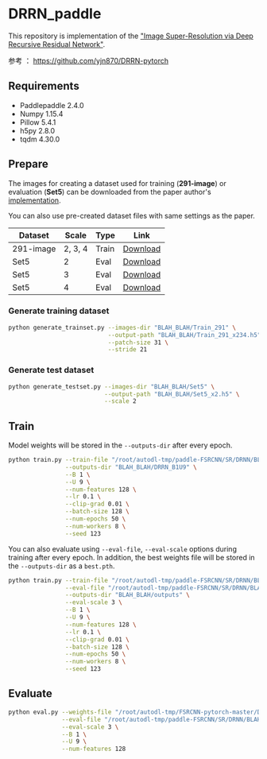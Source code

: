 # DRRN_paddle
This repository is implementation of the ["Image Super-Resolution via Deep Recursive Residual Network"](http://cvlab.cse.msu.edu/project-super-resolution.html).

参考 ： https://github.com/yjn870/DRRN-pytorch

## Requirements

- Paddlepaddle  2.4.0
- Numpy 1.15.4
- Pillow 5.4.1
- h5py 2.8.0
- tqdm 4.30.0

## Prepare

The images for creating a dataset used for training (**291-image**) or evaluation (**Set5**) can be downloaded from the paper author's [implementation](https://github.com/tyshiwo/DRRN_CVPR17/tree/master/data).

You can also use pre-created dataset files with same settings as the paper.

| Dataset   | Scale   | Type  | Link                                                         |
| --------- | ------- | ----- | ------------------------------------------------------------ |
| 291-image | 2, 3, 4 | Train | [Download](https://www.dropbox.com/s/w67yqju1suxejxn/291-image_x234.h5?dl=0) |
| Set5      | 2       | Eval  | [Download](https://www.dropbox.com/s/b4a48onyqedx8dz/Set5_x2.h5?dl=0) |
| Set5      | 3       | Eval  | [Download](https://www.dropbox.com/s/if01dprb3tzc8jr/Set5_x3.h5?dl=0) |
| Set5      | 4       | Eval  | [Download](https://www.dropbox.com/s/cdoxdgz99imy9ik/Set5_x4.h5?dl=0) |

### Generate training dataset

```bash
python generate_trainset.py --images-dir "BLAH_BLAH/Train_291" \
                            --output-path "BLAH_BLAH/Train_291_x234.h5" \
                            --patch-size 31 \
                            --stride 21
```

### Generate test dataset

```bash
python generate_testset.py --images-dir "BLAH_BLAH/Set5" \
                           --output-path "BLAH_BLAH/Set5_x2.h5" \
                           --scale 2
```

## Train

Model weights will be stored in the `--outputs-dir` after every epoch.

```bash
python train.py --train-file "/root/autodl-tmp/paddle-FSRCNN/SR/DRNN/BLAH_BLAH/291-image_x234.h5" \
                --outputs-dir "BLAH_BLAH/DRRN_B1U9" \
                --B 1 \
                --U 9 \
                --num-features 128 \
                --lr 0.1 \
                --clip-grad 0.01 \
                --batch-size 128 \
                --num-epochs 50 \
                --num-workers 8 \
                --seed 123
```

You can also evaluate using `--eval-file`, `--eval-scale` options during training after every epoch. In addition, the best weights file will be stored in the `--outputs-dir` as a `best.pth`.

```bash
python train.py --train-file "/root/autodl-tmp/paddle-FSRCNN/SR/DRNN/BLAH_BLAH/291-image_x234.h5" \
                --eval-file "/root/autodl-tmp/paddle-FSRCNN/SR/DRNN/BLAH_BLAH/Set5_x3.h5" \
                --outputs-dir "BLAH_BLAH/outputs" \
                --eval-scale 3 \
                --B 1 \
                --U 9 \
                --num-features 128 \
                --lr 0.1 \
                --clip-grad 0.01 \
                --batch-size 128 \
                --num-epochs 50 \
                --num-workers 8 \
                --seed 123
```

## Evaluate


```bash
python eval.py --weights-file "/root/autodl-tmp/FSRCNN-pytorch-master/DRRN_paddle/BLAH_BLAH/DRRN_B1U9/x234/epoch_20.pdiparams" \
               --eval-file "/root/autodl-tmp/paddle-FSRCNN/SR/DRNN/BLAH_BLAH/Set5_x3.h5" \
               --eval-scale 3 \
               --B 1 \
               --U 9 \
               --num-features 128               
```


